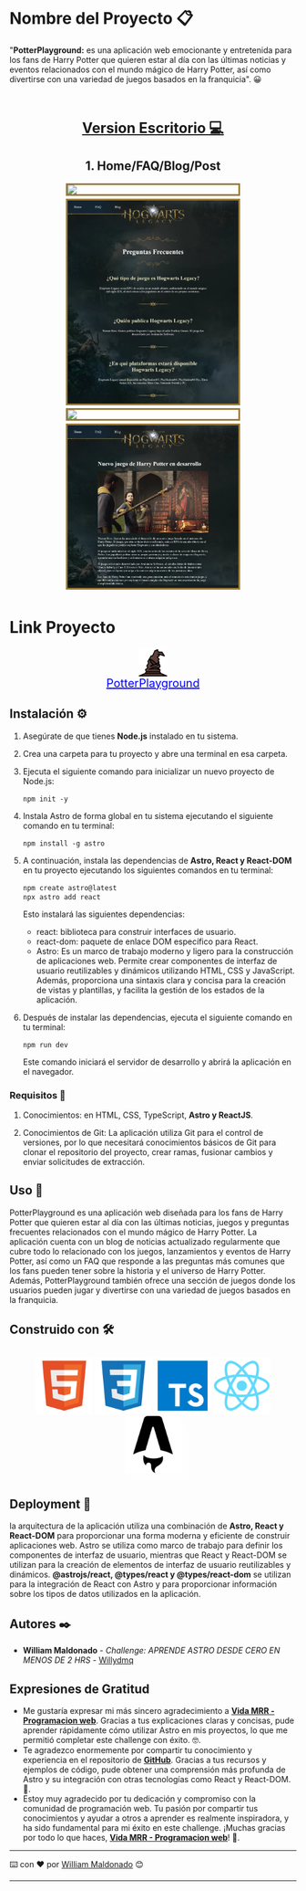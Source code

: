 # Nombre del Proyecto 📋

"**PotterPlayground:** es una aplicación web emocionante y entretenida para los fans de Harry Potter que quieren estar al día con las últimas noticias y eventos relacionados con el mundo mágico de Harry Potter, así como divertirse con una variedad de juegos basados ​​en la franquicia". 😀

<div style="text-align: center; padding: 10px; display:flex flex-direction:column">
    <h1 style="font-size:25px; text-decoration-line: underline;">Version Escritorio 💻</h1>
    <h2>1. Home/FAQ/Blog/Post</h2>
    <div style="display:flex; flex-wrap: wrap; gap:5px; justify-content: center;">
      <img src="/public/assets/home.png" width="300px" style="border: 3px solid #9a7a38;">
      <img src="/public/assets/faq.png" width="300px" style="border: 3px solid #9a7a38;">
      <img src="/public/assets/blog.png" width="300px" style="border: 3px solid #9a7a38;">
      <img src="/public/assets/post.png" width="300px" style="border: 3px solid #9a7a38;">
    </div>
</div>

# Link Proyecto

<div style="display: flex; flex-direction: column; align-items: center;">
    <img src="/public/harry-potter.png" width="50px">
    <a style="color: blue; font-size: 20px; display: block; text-align: center;" href="https://daee233c.potterplayground.pages.dev/" target="_blank">PotterPlayground</a>
</div>

## Instalación ⚙️

1. Asegúrate de que tienes **Node.js** instalado en tu sistema.

2. Crea una carpeta para tu proyecto y abre una terminal en esa carpeta.

3. Ejecuta el siguiente comando para inicializar un nuevo proyecto de Node.js:

   ```
   npm init -y
   ```

4. Instala Astro de forma global en tu sistema ejecutando el siguiente comando en tu terminal:

   ```
   npm install -g astro
   ```

5. A continuación, instala las dependencias de **Astro, React y React-DOM** en tu proyecto ejecutando los siguientes comandos en tu terminal:

   ```
   npm create astro@latest
   npx astro add react
   ```

   Esto instalará las siguientes dependencias:

   - react: biblioteca para construir interfaces de usuario.
   - react-dom: paquete de enlace DOM específico para React.
   - Astro: Es un marco de trabajo moderno y ligero para la construcción de aplicaciones web. Permite crear componentes de interfaz de usuario reutilizables y dinámicos utilizando HTML, CSS y JavaScript. Además, proporciona una sintaxis clara y concisa para la creación de vistas y plantillas, y facilita la gestión de los estados de la aplicación.

6. Después de instalar las dependencias, ejecuta el siguiente comando en tu terminal:

   ```
   npm run dev
   ```

   Este comando iniciará el servidor de desarrollo y abrirá la aplicación en el navegador.

### Requisitos 📄

1. Conocimientos: en HTML, CSS, TypeScript, **Astro y ReactJS**.

2. Conocimientos de Git: La aplicación utiliza Git para el control de versiones, por lo que necesitará conocimientos básicos de Git para clonar el repositorio del proyecto, crear ramas, fusionar cambios y enviar solicitudes de extracción.

## Uso 💪

PotterPlayground es una aplicación web diseñada para los fans de Harry Potter que quieren estar al día con las últimas noticias, juegos y preguntas frecuentes relacionados con el mundo mágico de Harry Potter. La aplicación cuenta con un blog de noticias actualizado regularmente que cubre todo lo relacionado con los juegos, lanzamientos y eventos de Harry Potter, así como un FAQ que responde a las preguntas más comunes que los fans pueden tener sobre la historia y el universo de Harry Potter. Además, PotterPlayground también ofrece una sección de juegos donde los usuarios pueden jugar y divertirse con una variedad de juegos basados ​​en la franquicia.

## Construido con 🛠️

<div style="text-align: center; padding: 10px;">
    <img src="/public/assets/html.png" width="100px">
    <img src="/public/assets/css.png" width="100px">
    <img src="/public/assets/typescript.png" width="100px">
    <img src="/public/assets/react.png" width="100px">
    <img src="/public/assets/astro.png" width="100px" style="filter: drop-shadow(12px 12px 7px rgba(255, 255, 255, 0.7));">
</div>

## Deployment 🚀

la arquitectura de la aplicación utiliza una combinación de **Astro, React y React-DOM** para proporcionar una forma moderna y eficiente de construir aplicaciones web. Astro se utiliza como marco de trabajo para definir los componentes de interfaz de usuario, mientras que React y React-DOM se utilizan para la creación de elementos de interfaz de usuario reutilizables y dinámicos. **@astrojs/react, @types/react y @types/react-dom** se utilizan para la integración de React con Astro y para proporcionar información sobre los tipos de datos utilizados en la aplicación.

## Autores ✒️

- **William Maldonado** - _Challenge: APRENDE ASTRO DESDE CERO EN MENOS DE 2 HRS_ - [Willydmq](https://gitlab.com/Willydmq)

## Expresiones de Gratitud

- Me gustaría expresar mi más sincero agradecimiento a **[Vida MRR - Programacion web](https://www.youtube.com/watch?v=FJLf-7fkK5A)**. Gracias a tus explicaciones claras y concisas, pude aprender rápidamente cómo utilizar Astro en mis proyectos, lo que me permitió completar este challenge con éxito. 🤓.
- Te agradezco enormemente por compartir tu conocimiento y experiencia en el repositorio de **[GitHub](https://github.com/marcosrivasr/astro-primer-sitio)**. Gracias a tus recursos y ejemplos de código, pude obtener una comprensión más profunda de Astro y su integración con otras tecnologías como React y React-DOM. 📢.
- Estoy muy agradecido por tu dedicación y compromiso con la comunidad de programación web. Tu pasión por compartir tus conocimientos y ayudar a otros a aprender es realmente inspiradora, y ha sido fundamental para mi éxito en este challenge. ¡Muchas gracias por todo lo que haces, **[Vida MRR - Programacion web](https://github.com/marcosrivasr)**! 🌟.

---

⌨️ con ❤️ por [William Maldonado](https://gitlab.com/Willydmq) 😊

---
